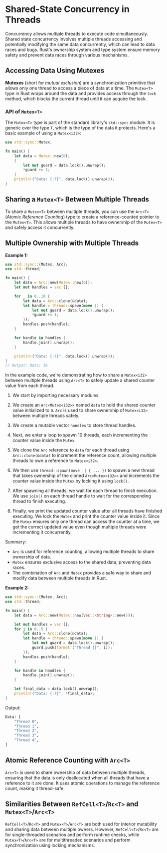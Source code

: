 # Shared-State Concurrency in Threads

Concurrency allows multiple threads to execute code simultaneously. Shared state concurrency involves multiple threads accessing and potentially modifying the same data concurrently, which can lead to data races and bugs. Rust's ownership system and type system ensure memory safety and prevent data races through various mechanisms.

## Accessing Data Using Mutexes

**Mutexes** (short for *mutual exclusion*) are a synchronization primitive that allows only one thread to access a piece of data at a time. The `Mutex<T>` type in Rust wraps around the data and provides access through the `lock` method, which blocks the current thread until it can acquire the lock.

### API of `Mutex<T>`

The `Mutex<T>` type is part of the standard library's `std::sync` module. It is generic over the type `T`, which is the type of the data it protects. Here's a basic example of using a `Mutex<i32>`:

```rust
use std::sync::Mutex;

fn main() {
    let data = Mutex::new(0);
    {
        let mut guard = data.lock().unwrap();
        *guard += 1;
    }
    println!("Data: {:?}", data.lock().unwrap());
}
```

## Sharing a `Mutex<T>` Between Multiple Threads

To share a `Mutex<T>` between multiple threads, you can use the `Arc<T>` (*Atomic Reference Counting*) type to create a reference-counted pointer to the `Mutex<T>`. This allows multiple threads to have ownership of the `Mutex<T>` and safely access it concurrently.

## Multiple Ownership with Multiple Threads

**Example 1:**

```rust
use std::sync::{Mutex, Arc};
use std::thread;

fn main() {
    let data = Arc::new(Mutex::new(0));
    let mut handles = vec![];

    for _ in 0..10 {
        let data = Arc::clone(&data);
        let handle = thread::spawn(move || {
            let mut guard = data.lock().unwrap();
            *guard += 1;
        });
        handles.push(handle);
    }

    for handle in handles {
        handle.join().unwrap();
    }

    println!("Data: {:?}", data.lock().unwrap());
}
// Output: Data: 10
```

In the example code, we're demonstrating how to share a `Mutex<i32>` between multiple threads using `Arc<T>` to safely update a shared counter value from each thread.

1. We start by importing necessary modules.

2. We create an `Arc<Mutex<i32>>` named `data` to hold the shared counter value initialized to `0`. `Arc` is used to share ownership of `Mutex<i32>` between multiple threads safely.

3. We create a mutable vector `handles` to store thread handles.

4. Next, we enter a loop to spawn 10 threads, each incrementing the counter value inside the `Mutex`.
   
5. We clone the `Arc` reference to `data` for each thread using `Arc::clone(&data)` to increment the reference count, allowing multiple threads to own a reference to `Mutex<i32>`.

6. We then use `thread::spawn(move || { ... })` to spawn a new thread that takes ownership of the cloned `Arc<Mutex<i32>>` and increments the counter value inside the `Mutex` by locking it using `lock()`.

7. After spawning all threads, we wait for each thread to finish execution. We use `join()` on each thread handle to wait for the corresponding thread to finish executing.

8. Finally, we print the updated counter value after all threads have finished executing. We lock the `Mutex` and print the counter value inside it. Since the `Mutex` ensures only one thread can access the counter at a time, we get the correct updated value even though multiple threads were incrementing it concurrently.

Summary:

- `Arc` is used for reference counting, allowing multiple threads to share ownership of data.
- `Mutex` ensures exclusive access to the shared data, preventing data races.
- The combination of `Arc` and `Mutex` provides a safe way to share and modify data between multiple threads in Rust.

**Example 2:**

```rust
use std::sync::{Mutex, Arc};
use std::thread;

fn main() {
    let data = Arc::new(Mutex::new(Vec::<String>::new()));

    let mut handles = vec![];
    for i in 0..5 {
        let data = Arc::clone(&data);
        let handle = thread::spawn(move || {
            let mut guard = data.lock().unwrap();
            guard.push(format!("Thread {}", i));
        });
        handles.push(handle);
    }

    for handle in handles {
        handle.join().unwrap();
    }

    let final_data = data.lock().unwrap();
    println!("Data: {:?}", *final_data);
}
```

Output:

```bash
Data: [
    "Thread 0",
    "Thread 1",
    "Thread 2",
    "Thread 3",
    "Thread 4",
]
```


## Atomic Reference Counting with `Arc<T>`

`Arc<T>` is used to share ownership of data between multiple threads, ensuring that the data is only deallocated when all threads that have a reference to it are done. It uses atomic operations to manage the reference count, making it thread-safe.

## Similarities Between `RefCell<T>`/`Rc<T>` and `Mutex<T>`/`Arc<T>`

`RefCell<T>`/`Rc<T>` and `Mutex<T>`/`Arc<T>` are both used for interior mutability and sharing data between multiple owners. However, `RefCell<T>`/`Rc<T>` are for single-threaded scenarios and perform runtime checks, while `Mutex<T>`/`Arc<T>` are for multithreaded scenarios and perform synchronization using locking mechanisms.